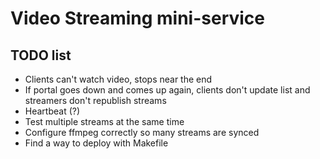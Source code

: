 # Video Streaming mini-service

## TODO list

 - Clients can't watch video, stops near the end
 - If portal goes down and comes up again, clients don't update list and streamers don't republish streams
 - Heartbeat (?)
 - Test multiple streams at the same time
 - Configure ffmpeg correctly so many streams are synced
 - Find a way to deploy with Makefile